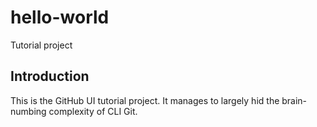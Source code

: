 # hello-world
Tutorial project

## Introduction

This is the GitHub UI tutorial project. It manages to largely hid the brain-numbing complexity of CLI Git.
